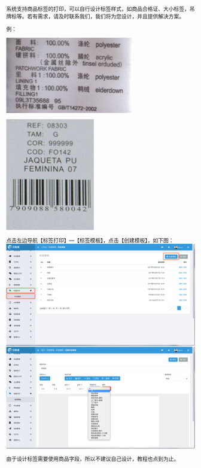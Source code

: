 系统支持商品标签的打印，可以自行设计标签样式，如商品合格证、大小标签，吊牌标等。若有需求，请及时联系我们，我们将为您设计，并且提供解决方案。

例：

![](/assets/dy-7.png)

![](/assets/dy-8.png)

点击左边导航【标签打印】—【标签模板】，点击【创建模板】，如下图：![](/assets/dy-9.png)![](/assets/dy-10.png)

由于设计标签需要使用商品字段，所以不建议自己设计，教程也点到为止。

